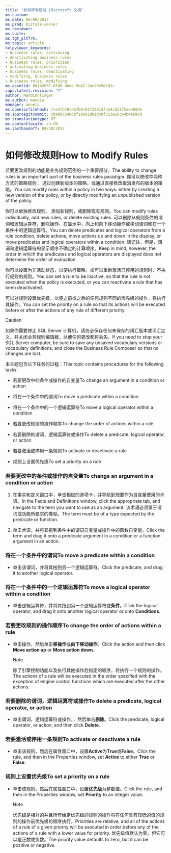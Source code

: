 ```yaml
---
title: "如何修改规则 |Microsoft 文档"
ms.custom: 
ms.date: 06/08/2017
ms.prod: biztalk-server
ms.reviewer: 
ms.suite: 
ms.tgt_pltfrm: 
ms.topic: article
helpviewer_keywords:
- business rules, activating
- deactivating business rules
- business rules, priorities
- activating business rules
- business rules, deactivating
- modifying, business rules
- business rules, modifying
ms.assetid: 661b2637-b5d6-4bde-9c42-24cd9e9d241c
caps.latest.revision: "7"
author: MandiOhlinger
ms.author: mandia
manager: anneta
ms.openlocfilehash: fce3fb78ce67b6c82f2301dfcb4cb2175aee0dde
ms.sourcegitcommit: cb908c540d8f1a692d01dc8f313e16cb4b4e696d
ms.translationtype: MT
ms.contentlocale: zh-CN
ms.lasthandoff: 09/20/2017
---
```

# <a name="how-to-modify-rules"></a><span data-ttu-id="73732-102">如何修改规则</span><span class="sxs-lookup"><span data-stu-id="73732-102">How to Modify Rules</span></span>
<span data-ttu-id="73732-103">若要更改规则的功能是业务规则范例的一个重要部分。</span><span class="sxs-lookup"><span data-stu-id="73732-103">The ability to change rules is an important part of the business rules paradigm.</span></span> <span data-ttu-id="73732-104">你可以修改中两种方式的策略规则： 通过创建新版本的策略，或通过直接修改取消发布的版本的策略。</span><span class="sxs-lookup"><span data-stu-id="73732-104">You can modify rules within a policy in two ways: either by creating a new version of the policy, or by directly modifying an unpublished version of the policy.</span></span>  
  
 <span data-ttu-id="73732-105">你可以单独修改规则、 添加新规则，或删除现有规则。</span><span class="sxs-lookup"><span data-stu-id="73732-105">You can modify rules individually, add new rules, or delete existing rules.</span></span> <span data-ttu-id="73732-106">可以删除从规则条件的谓词和逻辑运算符，删除操作，在显示中，向上和向下移动操作或移动谓词和在一个条件中的逻辑运算符。</span><span class="sxs-lookup"><span data-stu-id="73732-106">You can delete predicates and logical operators from a rule condition, delete actions, move actions up and down in the display, or move predicates and logical operators within a condition.</span></span> <span data-ttu-id="73732-107">请记住，但是，谓词和逻辑运算符的显示顺序不确定的计算顺序。</span><span class="sxs-lookup"><span data-stu-id="73732-107">Keep in mind, however, the order in which the predicates and logical operators are displayed does not determine the order of evaluation.</span></span>  
  
 <span data-ttu-id="73732-108">你可以设置为非活动状态，以便执行策略，或可以重新激活已停用的规则时，不执行规则的规则。</span><span class="sxs-lookup"><span data-stu-id="73732-108">You can set a rule to be inactive, so that the rule is not executed when the policy is executed, or you can reactivate a rule that has been deactivated.</span></span>  
  
 <span data-ttu-id="73732-109">可以对规则设置优先级，以便之前或之后的任何规则不同的优先级的操作，将执行其操作。</span><span class="sxs-lookup"><span data-stu-id="73732-109">You can set the priority on a rule so that its actions will be executed before or after the actions of any rule of different priority.</span></span>  
  
> [!CAUTION]
>  <span data-ttu-id="73732-110">如果你需要停止 SQL Server 计算机，请务必保存任何未保存的词汇版本或词汇定义，并关闭业务规则编辑器，以便任何更改都将丢失。</span><span class="sxs-lookup"><span data-stu-id="73732-110">If you need to stop your SQL Server computer, be sure to save any unsaved vocabulary versions or vocabulary definitions, and close the Business Rule Composer so that no changes are lost.</span></span>  
  
 <span data-ttu-id="73732-111">本主题包含以下任务的过程：</span><span class="sxs-lookup"><span data-stu-id="73732-111">This topic contains procedures for the following tasks:</span></span>  
  
-   <span data-ttu-id="73732-112">若要更改中的条件或操作的自变量</span><span class="sxs-lookup"><span data-stu-id="73732-112">To change an argument in a condition or action</span></span>  
  
-   <span data-ttu-id="73732-113">将在一个条件中的谓词</span><span class="sxs-lookup"><span data-stu-id="73732-113">To move a predicate within a condition</span></span>  
  
-   <span data-ttu-id="73732-114">将在一个条件中的一个逻辑运算符</span><span class="sxs-lookup"><span data-stu-id="73732-114">To move a logical operator within a condition</span></span>  
  
-   <span data-ttu-id="73732-115">若要更改规则的操作顺序</span><span class="sxs-lookup"><span data-stu-id="73732-115">To change the order of actions within a rule</span></span>  
  
-   <span data-ttu-id="73732-116">若要删除的谓词，逻辑运算符或操作</span><span class="sxs-lookup"><span data-stu-id="73732-116">To delete a predicate, logical operator, or action</span></span>  
  
-   <span data-ttu-id="73732-117">若要激活或停用一条规则</span><span class="sxs-lookup"><span data-stu-id="73732-117">To activate or deactivate a rule</span></span>  
  
-   <span data-ttu-id="73732-118">规则上设置优先级</span><span class="sxs-lookup"><span data-stu-id="73732-118">To set a priority on a rule</span></span>  
  
### <a name="to-change-an-argument-in-a-condition-or-action"></a><span data-ttu-id="73732-119">若要更改中的条件或操作的自变量</span><span class="sxs-lookup"><span data-stu-id="73732-119">To change an argument in a condition or action</span></span>  
  
1.  <span data-ttu-id="73732-120">在事实和定义窗口中，单击相应的选项卡，并导航到想要作为自变量使用的术语。</span><span class="sxs-lookup"><span data-stu-id="73732-120">In the Facts and Definitions window, click the appropriate tab, and navigate to the term you want to use as an argument.</span></span> <span data-ttu-id="73732-121">该术语必须属于谓词或功能所要求的类型。</span><span class="sxs-lookup"><span data-stu-id="73732-121">The term must be of a type expected by the predicate or function.</span></span>  
  
2.  <span data-ttu-id="73732-122">单击术语，并将其拖到条件中的谓词自变量或操作中的函数自变量。</span><span class="sxs-lookup"><span data-stu-id="73732-122">Click the term and drag it onto a predicate argument in a condition or a function argument in an action.</span></span>  
  
### <a name="to-move-a-predicate-within-a-condition"></a><span data-ttu-id="73732-123">将在一个条件中的谓词</span><span class="sxs-lookup"><span data-stu-id="73732-123">To move a predicate within a condition</span></span>  
  
-   <span data-ttu-id="73732-124">单击该谓词，并将其拖到另一个逻辑运算符。</span><span class="sxs-lookup"><span data-stu-id="73732-124">Click the predicate, and drag it to another logical operator.</span></span>  
  
### <a name="to-move-a-logical-operator-within-a-condition"></a><span data-ttu-id="73732-125">将在一个条件中的一个逻辑运算符</span><span class="sxs-lookup"><span data-stu-id="73732-125">To move a logical operator within a condition</span></span>  
  
-   <span data-ttu-id="73732-126">单击逻辑运算符，并将其拖到另一个逻辑运算符或**条件**。</span><span class="sxs-lookup"><span data-stu-id="73732-126">Click the logical operator, and drag it onto another logical operator or onto **Conditions**.</span></span>  
  
### <a name="to-change-the-order-of-actions-within-a-rule"></a><span data-ttu-id="73732-127">若要更改规则的操作顺序</span><span class="sxs-lookup"><span data-stu-id="73732-127">To change the order of actions within a rule</span></span>  
  
-   <span data-ttu-id="73732-128">单击操作，然后单击**移操作**或**向下移动操作**。</span><span class="sxs-lookup"><span data-stu-id="73732-128">Click the action and then click **Move action up** or **Move action down**.</span></span>  
  
    > [!NOTE]
    >  <span data-ttu-id="73732-129">除了引擎控制功能以及执行其他操作后指定的顺序，将执行一个规则的操作。</span><span class="sxs-lookup"><span data-stu-id="73732-129">The actions of a rule will be executed in the order specified with the exception of engine control functions which are executed after the other actions.</span></span>  
  
### <a name="to-delete-a-predicate-logical-operator-or-action"></a><span data-ttu-id="73732-130">若要删除的谓词，逻辑运算符或操作</span><span class="sxs-lookup"><span data-stu-id="73732-130">To delete a predicate, logical operator, or action</span></span>  
  
-   <span data-ttu-id="73732-131">单击谓词，逻辑运算符或操作，，然后单击**删除**。</span><span class="sxs-lookup"><span data-stu-id="73732-131">Click the predicate, logical operator, or action, and then click **Delete**.</span></span>  
  
### <a name="to-activate-or-deactivate-a-rule"></a><span data-ttu-id="73732-132">若要激活或停用一条规则</span><span class="sxs-lookup"><span data-stu-id="73732-132">To activate or deactivate a rule</span></span>  
  
-   <span data-ttu-id="73732-133">单击该规则，然后在属性窗口中，设置**Active**为**True**或**False**。</span><span class="sxs-lookup"><span data-stu-id="73732-133">Click the rule, and then in the Properties window, set **Active** to either **True** or **False**.</span></span>  
  
### <a name="to-set-a-priority-on-a-rule"></a><span data-ttu-id="73732-134">规则上设置优先级</span><span class="sxs-lookup"><span data-stu-id="73732-134">To set a priority on a rule</span></span>  
  
-   <span data-ttu-id="73732-135">单击该规则，然后在属性窗口中，设置**优先级**为整数值。</span><span class="sxs-lookup"><span data-stu-id="73732-135">Click the rule, and then in the Properties window, set **Priority** to an integer value.</span></span>  
  
    > [!NOTE]
    >  <span data-ttu-id="73732-136">优先级是相对的并且所有给定优先级的规则的操作将在任何具有较低的值的规则的操作前优先级的顺序执行。</span><span class="sxs-lookup"><span data-stu-id="73732-136">Priorities are relative, and all of the actions of a rule of a given priority will be executed in order before any of the actions of a rule with a lower value for priority.</span></span> <span data-ttu-id="73732-137">优先级值默认为零，但它可以是正数或负数。</span><span class="sxs-lookup"><span data-stu-id="73732-137">The priority value defaults to zero, but it can be positive or negative.</span></span>